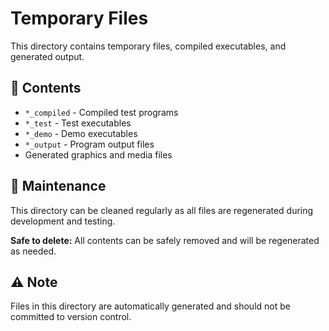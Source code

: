 # Temporary Files

This directory contains temporary files, compiled executables, and generated output.

## 📁 Contents

- `*_compiled` - Compiled test programs
- `*_test` - Test executables  
- `*_demo` - Demo executables
- `*_output` - Program output files
- Generated graphics and media files

## 🧹 Maintenance

This directory can be cleaned regularly as all files are regenerated during development and testing.

**Safe to delete:** All contents can be safely removed and will be regenerated as needed.

## ⚠️ Note

Files in this directory are automatically generated and should not be committed to version control.